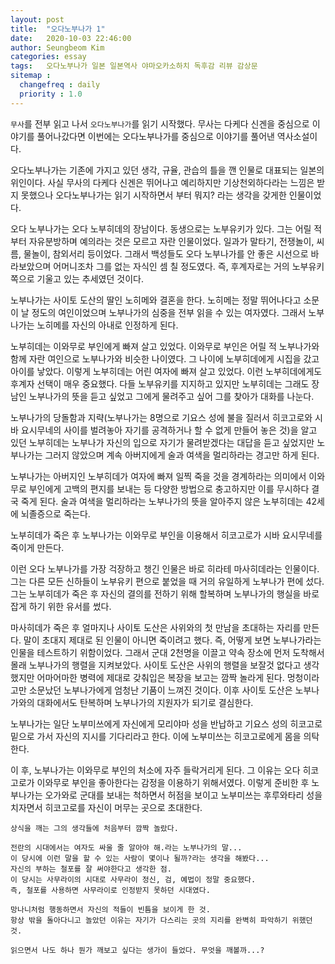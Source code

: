 ```yaml
---
layout: post
title:  "오다노부나가 1"
date:   2020-10-03 22:46:00
author: Seungbeom Kim
categories: essay
tags:	오다노부나가 일본 일본역사 야마오카소하치 독후감 리뷰 감상문
sitemap :
  changefreq : daily
  priority : 1.0
---
```


`무사`를 전부 읽고 나서 `오다노부나가`를 읽기 시작했다. 무사는 다케다 신겐을 중심으로 이야기를 풀어나갔다면 이번에는 오다노부나가를 중심으로 이야기를 풀어낸 역사소설이다.

오다노부나가는 기존에 가지고 있던 생각, 규율, 관습의 틀을 깬 인물로 대표되는 일본의 위인이다. 사실 무사의 다케다 신겐은 뛰어나고 예리하지만 기상천외하다라는 느낌은 받지 못했으나 오다노부나가는 읽기 시작하면서 부터 뭐지? 라는 생각을 갖게한 인물이었다.

오다 노부나가는 오다 노부히데의 장남이다. 동생으로는 노부유키가 있다. 그는 어릴 적부터 자유분방하며 예의라는 것은 모르고 자란 인물이었다. 일과가 말타기, 전쟁놀이, 씨름, 물놀이, 참외서리 등이었다. 그래서 백성들도 오다 노부나가를 안 좋은 시선으로 바라보았으며 어머니조차 그를 없는 자식인 셈 칠 정도였다. 즉, 후계자로는 거의 노부유키 쪽으로 기울고 있는 추세였던 것이다.

노부나가는 사이토 도산의 딸인 노히메와 결혼을 한다. 노히메는 정말 뛰어나다고 소문이 날 정도의 여인이었으며 노부나가의 심중을 전부 읽을 수 있는 여자였다. 그래서 노부나가는 노히메를 자신의 아내로 인정하게 된다.

노부히데는 이와무로 부인에게 빠져 살고 있었다. 이와무로 부인은 어릴 적 노부나가와 함께 자란 여인으로 노부나가와 비슷한 나이였다. 그 나이에 노부히데에게 시집을 갔고 아이를 낳았다. 이렇게 노부히데는 어린 여자에 빠져 살고 있었다. 이런 노부히데에게도 후계자 선택이 매우 중요했다. 다들 노부유키를 지지하고 있지만 노부히데는 그래도 장남인 노부나가의 뜻을 듣고 싶었고 그에게 물려주고 싶어 그를 찾아가 대화를 나눈다.

노부나가의 당돌함과 지략(노부나가는 8명으로 기요스 성에 불을 질러서 히코고로와 시바 요시무네의 사이를 벌려놓아 자기를 공격하거나 할 수 없게 만들어 놓은 것)을 알고 있던 노부히데는 노부나가 자신의 입으로 자기가 물려받겠다는 대답을 듣고 싶었지만 노부나가는 그러지 않았으며 계속 아버지에게 술과 여색을 멀리하라는 경고만 하게 된다.

노부나가는 아버지인 노부히데가 여자에 빠져 일찍 죽을 것을 경계하라는 의미에서 이와무로 부인에게 고백의 편지를 보내는 등 다양한 방법으로 충고하지만 이를 무시하다 결국 죽게 된다. 술과 여색을 멀리하라는 노부나가의 뜻을 알아주지 않은 노부히데는 42세에 뇌졸증으로 죽는다.

노부히데가 죽은 후 노부나가는 이와무로 부인을 이용해서 히코고로가 시바 요시무네를 죽이게 만든다.

이런 오다 노부나가를 가장 걱장하고 챙긴 인물은 바로 히라테 마사히데라는 인물이다. 그는 다른 모든 신하들이 노부유키 편으로 붙었을 때 거의 유일하게 노부나가 편에 섰다. 그는 노부히데가 죽은 후 자신의 결의를 전하기 위해 할복하며 노부나가의 행실을 바로잡게 하기 위한 유서를 썼다.

마사히데가 죽은 후 얼마지나 사이토 도산은 사위와의 첫 만남을 초대하는 자리를 만든다. 말이 초대지 제대로 된 인물이 아니면 죽이려고 했다. 즉, 어떻게 보면 노부나가라는 인물을 테스트하기 위함이었다. 그래서 군대 2천명을 이끌고 약속 장소에 먼저 도착해서 몰래 노부나가의 행렬을 지켜보았다. 사이토 도산은 사위의 행렬을 보잘것 없다고 생각했지만 어마어마한 병력에 제대로 갖춰입은 복장을 보고는 깜짝 놀라게 된다. 멍청이라고만 소문났던 노부나가에게 엄청난 기품이 느껴진 것이다. 이후 사이토 도산은 노부나가와의 대화에서도 탄복하며 노부나가의 지원자가 되기로 결심한다.

노부나가는 일단 노부미쓰에게 자신에게 모리야마 성을 반납하고 기요스 성의 히코고로 밑으로 가서 자신의 지시를 기다리라고 한다. 이에 노부미쓰는 히코고로에게 몸을 의탁한다.

이 후, 노부나가는 이와무로 부인의 처소에 자주 들락거리게 된다. 그 이유는 오다 히코고로가 이와무로 부인을 좋아한다는 감정을 이용하기 위해서였다. 이렇게 준비한 후 노부나가는 오가와로 군대를 보내는 척하면서 허점을 보이고 노부미쓰는 후루와타리 성을 치자면서 히코고로를 자신이 머무는 곳으로 초대한다.

```
상식을 깨는 그의 생각들에 처음부터 깜짝 놀랐다.

전란의 시대에서는 여자도 싸울 줄 알아야 해.라는 노부나가의 말...
이 당시에 이런 말을 할 수 있는 사람이 몇이나 될까?라는 생각을 해봤다...
자신의 부하는 철포를 잘 써야한다고 생각한 점.
이 당시는 사무라이의 시대로 사무라이 정신, 검, 예법이 정말 중요했다.
즉, 철포를 사용하면 사무라이로 인정받지 못하던 시대였다.

망나니처럼 행동하면서 자신의 적들이 빈틈을 보이게 한 것.
항상 밖을 돌아다니고 놀았던 이유는 자기가 다스리는 곳의 지리를 완벽히 파악하기 위했던 것.

읽으면서 나도 하나 뭔가 깨보고 싶다는 생가이 들었다. 무엇을 깨볼까...?
```

